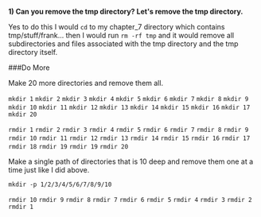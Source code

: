 **1) Can you remove the tmp directory?
   Let's remove the tmp directory.**
   
   Yes to do this I would `cd` to my chapter_7 directory which contains tmp/stuff/frank...
   then I would run `rm -rf tmp` and it would remove all subdirectories and files associated with
   the tmp directory and the tmp directory itself.

###Do More

Make 20 more directories and remove them all.

`mkdir 1`
`mkdir 2`
`mkdir 3`
`mkdir 4`
`mkdir 5`
`mkdir 6`
`mkdir 7`
`mkdir 8`
`mkdir 9`
`mkdir 10`
`mkdir 11`
`mkdir 12`
`mkdir 13`
`mkdir 14`
`mkdir 15`
`mkdir 16`
`mkdir 17`
`mkdir 20`

`rmdir 1`
`rmdir 2`
`rmdir 3`
`rmdir 4`
`rmdir 5`
`rmdir 6`
`rmdir 7`
`rmdir 8`
`rmdir 9`
`rmdir 10`
`rmdir 11`
`rmdir 12`
`rmdir 13`
`rmdir 14`
`rmdir 15`
`rmdir 16`
`rmdir 17`
`rmdir 18`
`rmdir 19`
`rmdir 19`
`rmdir 20`

Make a single path of directories that is 10 deep and remove them one at a time just like I did above.

`mkdir -p 1/2/3/4/5/6/7/8/9/10`

`rmdir 10`
`rmdir 9`
`rmdir 8`
`rmdir 7`
`rmdir 6`
`rmdir 5`
`rmdir 4`
`rmdir 3`
`rmdir 2`
`rmdir 1`
